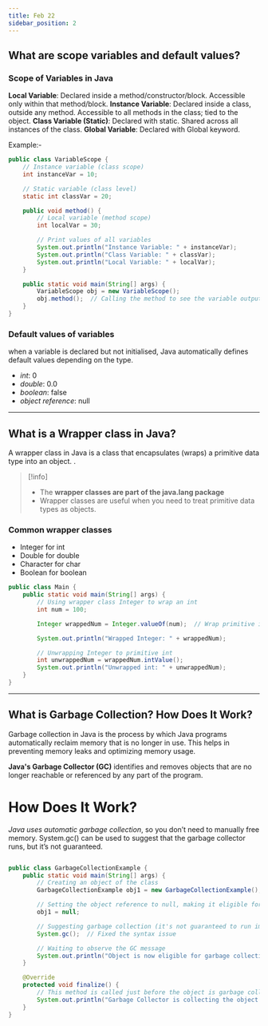 ```yaml
---
title: Feb 22
sidebar_position: 2
---
```

## **What are scope variables and default values?**

### Scope of Variables in Java

**Local Variable**: Declared inside a method/constructor/block. Accessible only within that
method/block.
**Instance Variable**: Declared inside a class, outside any method. Accessible to all methods
in the class; tied to the object.
**Class Variable (Static)**: Declared with static. Shared across all instances of the class.
**Global Variable**: Declared with Global keyword. 

Example:- 

```java
public class VariableScope {
    // Instance variable (class scope)
    int instanceVar = 10;

    // Static variable (class level)
    static int classVar = 20;

    public void method() {
        // Local variable (method scope)
        int localVar = 30;

        // Print values of all variables
        System.out.println("Instance Variable: " + instanceVar);
        System.out.println("Class Variable: " + classVar);
        System.out.println("Local Variable: " + localVar);
    }

    public static void main(String[] args) {
        VariableScope obj = new VariableScope();
        obj.method();  // Calling the method to see the variable output
    }
}

```

### Default values of variables

when a variable is declared but not initialised, Java automatically  defines default values depending on the type.

- *int*: 0
- *double*: 0.0
- *boolean*: false
- *object reference*: null

---
## What is a Wrapper class in Java? 

A wrapper class in Java is a class that encapsulates (wraps) a primitive data type into an
object. .

>[!info]
> - The  **wrapper classes are part of the java.lang package**
> - Wrapper classes are useful when you need to treat primitive data types as objects.


### Common wrapper classes
- Integer for int
- Double for double
- Character for char
- Boolean for boolean

```java
public class Main {
    public static void main(String[] args) {
        // Using wrapper class Integer to wrap an int
        int num = 100;

        Integer wrappedNum = Integer.valueOf(num);  // Wrap primitive int to Integer object

        System.out.println("Wrapped Integer: " + wrappedNum);

        // Unwrapping Integer to primitive int
        int unwrappedNum = wrappedNum.intValue();
        System.out.println("Unwrapped int: " + unwrappedNum);
    }
}
```


---

## What is Garbage Collection? How Does It Work?

Garbage collection in Java is the process by which Java programs automatically reclaim
memory that is no longer in use. This helps in preventing memory leaks and optimizing
memory usage.

**Java's Garbage Collector (GC)** identifies and removes objects that are no longer reachable or
referenced by any part of the program.
# How Does It Work?
*Java uses automatic garbage collection*, so you don’t need to manually free memory.
System.gc() can be used to suggest that the garbage collector runs, but it’s not
guaranteed.

```java

public class GarbageCollectionExample {
    public static void main(String[] args) {
        // Creating an object of the class
        GarbageCollectionExample obj1 = new GarbageCollectionExample();

        // Setting the object reference to null, making it eligible for garbage collection
        obj1 = null;

        // Suggesting garbage collection (it's not guaranteed to run immediately)
        System.gc();  // Fixed the syntax issue

        // Waiting to observe the GC message
        System.out.println("Object is now eligible for garbage collection.");
    }

    @Override
    protected void finalize() {
        // This method is called just before the object is garbage collected
        System.out.println("Garbage Collector is collecting the object...");
    }
}
```